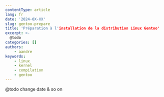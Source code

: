 ```yaml
---
contentType: article
lang: fr
date: '2024-0X-XX'
slug: gentoo-prepare
title: 'Préparation à l'installation de la distribution Linux Gentoo'
excerpt: >-
  @todo
categories: []
authors:
    - aandre
keywords:
    - linux
    - kernel
    - compilation
    - gentoo
---
```


@todo change date & so on
